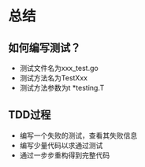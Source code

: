 # 总结

## 如何编写测试？
* 测试文件名为xxx_test.go
* 测试方法名为TestXxx
* 测试方法参数为t *testing.T

## TDD过程
* 编写一个失败的测试，查看其失败信息
* 编写少量代码以求通过测试
* 通过一步步重构得到完整代码